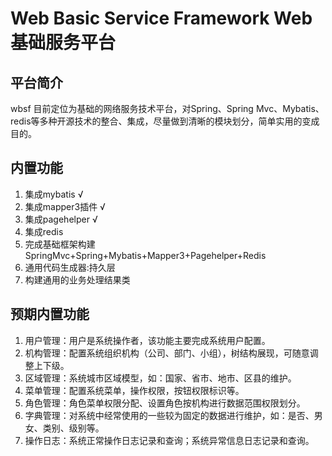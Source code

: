 # Web Basic Service Framework Web基础服务平台

## 平台简介

wbsf 目前定位为基础的网络服务技术平台，对Spring、Spring Mvc、Mybatis、redis等多种开源技术的整合、集成，尽量做到清晰的模块划分，简单实用的变成目的。

## 内置功能

1. 集成mybatis √
2. 集成mapper3插件 √
3. 集成pagehelper √
4. 集成redis
5. 完成基础框架构建 SpringMvc+Spring+Mybatis+Mapper3+Pagehelper+Redis
6. 通用代码生成器:持久层
6. 构建通用的业务处理结果类

## 预期内置功能

1.	用户管理：用户是系统操作者，该功能主要完成系统用户配置。
2.	机构管理：配置系统组织机构（公司、部门、小组），树结构展现，可随意调整上下级。
3.	区域管理：系统城市区域模型，如：国家、省市、地市、区县的维护。
4.	菜单管理：配置系统菜单，操作权限，按钮权限标识等。
5.	角色管理：角色菜单权限分配、设置角色按机构进行数据范围权限划分。
6.	字典管理：对系统中经常使用的一些较为固定的数据进行维护，如：是否、男女、类别、级别等。
7.	操作日志：系统正常操作日志记录和查询；系统异常信息日志记录和查询。
